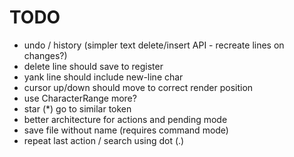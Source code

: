 # TODO

- undo / history (simpler text delete/insert API - recreate lines on changes?)
- delete line should save to register
- yank line should include new-line char
- cursor up/down should move to correct render position
- use CharacterRange more?
- star (*) go to similar token
- better architecture for actions and pending mode
- save file without name (requires command mode)
- repeat last action / search using dot (.)
